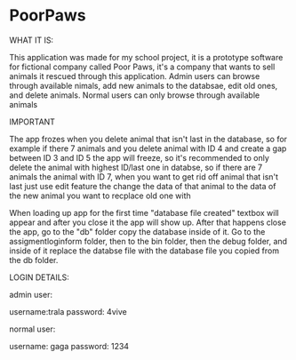 # PoorPaws
WHAT IT IS:

This application was made for my school project, it is a prototype software for fictional company called Poor Paws, it's a company that wants to sell animals it rescued through
this application. Admin users can browse through available nimals, add new animals to the databsae, edit old ones, and delete animals. Normal users can only browse through available
animals

IMPORTANT

The app frozes when you delete animal that isn't last in the database, so for example if there 7 animals and you delete animal with ID 4 and create a gap between ID 3 and ID 5 the app
will freeze, so it's recommended to only delete the animal with highest ID/last one in databse, so if there are 7 animals the animal with ID 7, when you want to get rid off animal
that isn't last just use edit feature the change the data of that animal to the data of the new animal you want to recplace old one with

When loading up app for the first time "database file created" textbox will appear and after you close it the app will show up. After that happens close the app, go to the "db" folder
copy the database inside of it. Go to the assigmentloginform folder, then to the bin folder, then the debug folder, and inside of it replace the databse file with the database file 
you copied from the db folder.

LOGIN DETAILS:

admin user:

username:trala
password: 4vive

normal user:

username: gaga
password: 1234
